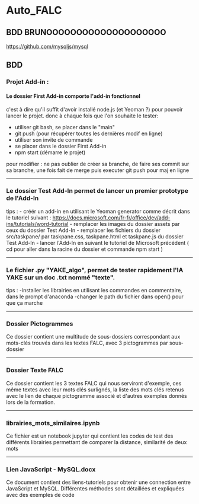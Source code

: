 # Auto_FALC

## BDD BRUNOOOOOOOOOOOOOOOOOOOO
https://github.com/mysqljs/mysql
## BDD

### Projet Add-in : 
#### Le dossier First Add-in comporte l'add-in fonctionnel
c'est à dire qu'il suffit d'avoir installé node.js (et Yeoman ?) pour pouvoir lancer le projet.
donc à chaque fois que l'on souhaite le tester:
- utiliser git bash, se placer dans le "main"
- git push (pour récupérer toutes les dernières modif en ligne)
- utiliser son invite de commande
- se placer dans le dossier First Add-in
- npm start (démarre le projet)

pour modifier : ne pas oublier de créer sa branche, de faire ses commit sur sa branche, une fois fait de merge puis executer git push pour maj en ligne

-----------------------------------------------------------------------------------------------------------------------------------------------------------------------------------------
### Le dossier Test Add-In permet de lancer un premier prototype de l'Add-In

tips : - créér un add-in en utilisant le Yeoman generator comme décrit dans le tutoriel suivant : https://docs.microsoft.com/fr-fr/office/dev/add-ins/tutorials/word-tutorial
       - remplacer les images du dossier assets par ceux du dossier Test Add-In
       - remplacer les fichiers du dossier src/taskpane/ par taskpane.css, taskpane.html et taskpane.js du dossier Test Add-In
       - lancer l'Add-In en suivant le tutoriel de Microsoft précédent ( cd pour aller dans la racine du dossier et commande npm start )
       
-----------------------------------------------------------------------------------------------------------------------------------------------------------------------------------------

### Le fichier .py "YAKE_algo", permet de tester rapidement l'IA YAKE sur un doc .txt nommé "texte".
tips : -installer les librairies en utilisant les commandes en commentaire, dans le prompt d'anaconda
       -changer le path du fichier dans open() pour que ça marche
 
-----------------------------------------------------------------------------------------------------------------------------------------------------------------------------------------
### Dossier Pictogrammes 
Ce dossier contient une multitude de sous-dossiers correspondant aux mots-clés trouvés dans les textes FALC, avec 3 pictogrammes par sous-dossier

-----------------------------------------------------------------------------------------------------------------------------------------------------------------------------------------
### Dossier Texte FALC 
Ce dossier contient les 3 textes FALC qui nous serviront d'exemple, ces même textes avec leur mots clés surlignés, la liste des mots clés retenus avec le lien de chaque pictogramme associé et d'autres exemples donnés lors de la formation. 

-----------------------------------------------------------------------------------------------------------------------------------------------------------------------------------------
### librairies_mots_similaires.ipynb
Ce fichier est un notebook jupyter qui contient les codes de test des différents librairies permettant de comparer la distance, similarité de deux mots

-----------------------------------------------------------------------------------------------------------------------------------------------------------------------------------------
### Lien JavaScript - MySQL.docx 
Ce document contient des liens-tutoriels pour obtenir une connection entre JavaScript et MySQL. Différentes méthodes sont détaillées et expliquées avec des exemples de code
